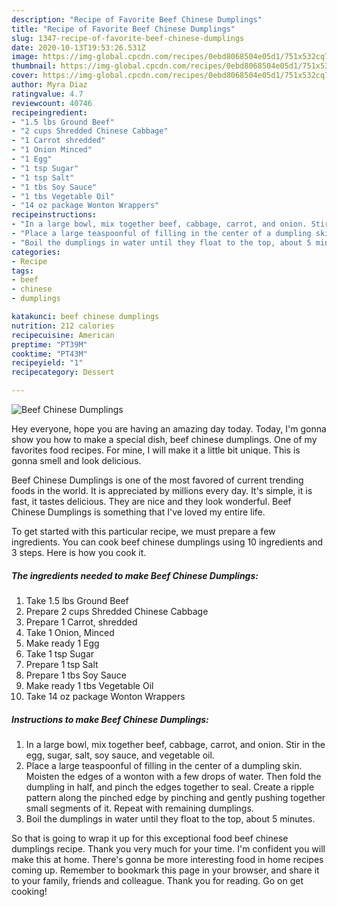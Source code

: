 ```yaml
---
description: "Recipe of Favorite Beef Chinese Dumplings"
title: "Recipe of Favorite Beef Chinese Dumplings"
slug: 1347-recipe-of-favorite-beef-chinese-dumplings
date: 2020-10-13T19:53:26.531Z
image: https://img-global.cpcdn.com/recipes/0ebd8068504e05d1/751x532cq70/beef-chinese-dumplings-recipe-main-photo.jpg
thumbnail: https://img-global.cpcdn.com/recipes/0ebd8068504e05d1/751x532cq70/beef-chinese-dumplings-recipe-main-photo.jpg
cover: https://img-global.cpcdn.com/recipes/0ebd8068504e05d1/751x532cq70/beef-chinese-dumplings-recipe-main-photo.jpg
author: Myra Diaz
ratingvalue: 4.7
reviewcount: 40746
recipeingredient:
- "1.5 lbs Ground Beef"
- "2 cups Shredded Chinese Cabbage"
- "1 Carrot shredded"
- "1 Onion Minced"
- "1 Egg"
- "1 tsp Sugar"
- "1 tsp Salt"
- "1 tbs Soy Sauce"
- "1 tbs Vegetable Oil"
- "14 oz package Wonton Wrappers"
recipeinstructions:
- "In a large bowl, mix together beef, cabbage, carrot, and onion. Stir in the egg, sugar, salt, soy sauce, and vegetable oil."
- "Place a large teaspoonful of filling in the center of a dumpling skin. Moisten the edges of a wonton with a few drops of water. Then fold the dumpling in half, and pinch the edges together to seal. Create a ripple pattern along the pinched edge by pinching and gently pushing together small segments of it. Repeat with remaining dumplings."
- "Boil the dumplings in water until they float to the top, about 5 minutes."
categories:
- Recipe
tags:
- beef
- chinese
- dumplings

katakunci: beef chinese dumplings 
nutrition: 212 calories
recipecuisine: American
preptime: "PT39M"
cooktime: "PT43M"
recipeyield: "1"
recipecategory: Dessert

---
```



![Beef Chinese Dumplings](https://img-global.cpcdn.com/recipes/0ebd8068504e05d1/751x532cq70/beef-chinese-dumplings-recipe-main-photo.jpg)

Hey everyone, hope you are having an amazing day today. Today, I'm gonna show you how to make a special dish, beef chinese dumplings. One of my favorites food recipes. For mine, I will make it a little bit unique. This is gonna smell and look delicious.



Beef Chinese Dumplings is one of the most favored of current trending foods in the world. It is appreciated by millions every day. It's simple, it is fast, it tastes delicious. They are nice and they look wonderful. Beef Chinese Dumplings is something that I've loved my entire life.


To get started with this particular recipe, we must prepare a few ingredients. You can cook beef chinese dumplings using 10 ingredients and 3 steps. Here is how you cook it.

<!--inarticleads1-->

##### The ingredients needed to make Beef Chinese Dumplings:

1. Take 1.5 lbs Ground Beef
1. Prepare 2 cups Shredded Chinese Cabbage
1. Prepare 1 Carrot, shredded
1. Take 1 Onion, Minced
1. Make ready 1 Egg
1. Take 1 tsp Sugar
1. Prepare 1 tsp Salt
1. Prepare 1 tbs Soy Sauce
1. Make ready 1 tbs Vegetable Oil
1. Take 14 oz package Wonton Wrappers




<!--inarticleads2-->

##### Instructions to make Beef Chinese Dumplings:

1. In a large bowl, mix together beef, cabbage, carrot, and onion. Stir in the egg, sugar, salt, soy sauce, and vegetable oil.
1. Place a large teaspoonful of filling in the center of a dumpling skin. Moisten the edges of a wonton with a few drops of water. Then fold the dumpling in half, and pinch the edges together to seal. Create a ripple pattern along the pinched edge by pinching and gently pushing together small segments of it. Repeat with remaining dumplings.
1. Boil the dumplings in water until they float to the top, about 5 minutes.




So that is going to wrap it up for this exceptional food beef chinese dumplings recipe. Thank you very much for your time. I'm confident you will make this at home. There's gonna be more interesting food in home recipes coming up. Remember to bookmark this page in your browser, and share it to your family, friends and colleague. Thank you for reading. Go on get cooking!
